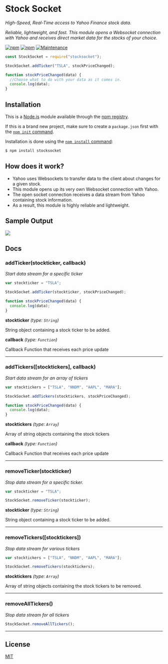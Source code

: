# Stock Socket

_High-Speed, Real-Time access to Yahoo Finance stock data._

_Reliable, lightweight, and fast. This module opens a Websocket connection with Yahoo and receives direct market data for the stocks of your choice._

[![npm](https://img.shields.io/npm/v/stocksocket.svg)](https://www.npmjs.com/package/stocksocket)
[![npm](https://img.shields.io/npm/dm/stocksocket.svg)](https://www.npmjs.com/package/stocksocket)
[![Maintenance](https://img.shields.io/badge/Maintained%3F-yes-green.svg)](https://GitHub.com/gregtuc/StockSocket/graphs/commit-activity)

```javascript
const StockSocket = require("stocksocket");

StockSocket.addTicker("TSLA", stockPriceChanged);

function stockPriceChanged(data) {
  //Choose what to do with your data as it comes in.
  console.log(data);
}
```

## Installation

This is a [Node.js](https://nodejs.org/en/) module available through the
[npm registry](https://www.npmjs.com/).

If this is a brand new project, make sure to create a `package.json` first with
the [`npm init` command](https://docs.npmjs.com/creating-a-package-json-file).

Installation is done using the
[`npm install` command](https://docs.npmjs.com/getting-started/installing-npm-packages-locally):

```bash
$ npm install stocksocket
```

## How does it work?

- Yahoo uses Websockets to transfer data to the client about changes for a given stock.
- This module opens up its very own Websocket connection with Yahoo.
- The open socket connection receives a data stream from Yahoo containing stock information.
- As a result, this module is highly reliable and lightweight.

## Sample Output
<p align="left">
  <img src="https://user-images.githubusercontent.com/60011793/113175305-49819980-9219-11eb-9ecd-a2bb9108478a.png">
</p>

## Docs

### addTicker(stockticker, callback)
_Start data stream for a specific ticker_

```javascript
var stockticker = "TSLA";

StockSocket.addTicker(stockticker, stockPriceChanged);

function stockPriceChanged(data) {
  console.log(data);
}
```

**stockticker** _(type: `String`)_

String object containing a stock ticker to be added.

**callback** _(type: `Function`)_

Callback Function that receives each price update

---

### addTickers([stocktickers], callback)
_Start data stream for an array of tickers_

```javascript
var stocktickers = ["TSLA", "NNDM", "AAPL", "MARA"];

StockSocket.addTickers(stocktickers, stockPriceChanged);

function stockPriceChanged(data) {
  console.log(data);
}
```

**stocktickers** _(type: `Array`)_

Array of string objects containing the stock tickers

**callback** _(type: `Function`)_

Callback Function that receives each price update

---

### removeTicker(stockticker)
_Stop data stream for a specific ticker._
```javascript
var stockticker = "TSLA";

StockSocket.removeTicker(stockticker);
```

**stockticker** _(type: `String`)_

String object containing a stock ticker to be added.

---

### removeTickers([stocktickers])
_Stop data stream for various tickers_

```javascript
var stocktickers = ["TSLA", "NNDM", "AAPL", "MARA"];

StockSocket.removeTickers(stocktickers);
```

**stocktickers** _(type: `Array`)_

Array of string objects containing the stock tickers to be removed.

---

### removeAllTickers()
_Stop data stream for all tickers_

```javascript
StockSocket.removeAllTickers();
```

---

## License

  [MIT](LICENSE)

